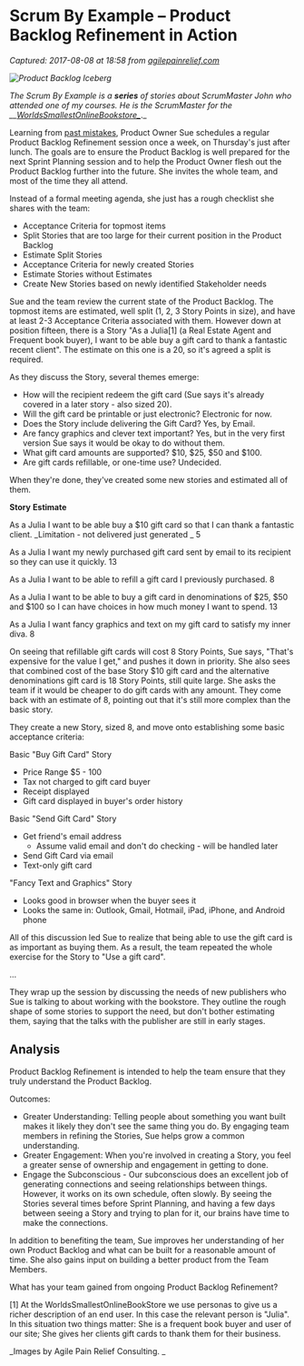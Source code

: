 # Scrum By Example – Product Backlog Refinement in Action

_Captured: 2017-08-08 at 18:58 from [agilepainrelief.com](https://agilepainrelief.com/notesfromatooluser/2014/05/scrummaster-tales-product-backlog-refinement-in-action.html#.WYntsKCbGaN)_

_![Product Backlog Iceberg](http://3hppfzjby0g1sxwjng1f4h1c-wpengine.netdna-ssl.com/wp-content/uploads/2014/05/Product-Backlog-Iceberg.png)_

_The Scrum By Example is a __series__ of stories about ScrumMaster John who attended one of my courses. He is the ScrumMaster for the __[WorldsSmallestOnlineBookstore_](http://agilepainrelief.com/notesfromatooluser/category/agile/scrum/scrummaster-tales)_._

Learning from [past mistakes](http://agilepainrelief.com/notesfromatooluser/2011/07/the-scrummaster-tales.html), Product Owner Sue schedules a regular Product Backlog Refinement session once a week, on Thursday's just after lunch. The goals are to ensure the Product Backlog is well prepared for the next Sprint Planning session and to help the Product Owner flesh out the Product Backlog further into the future. She invites the whole team, and most of the time they all attend.

Instead of a formal meeting agenda, she just has a rough checklist she shares with the team:

  * Acceptance Criteria for topmost items
  * Split Stories that are too large for their current position in the Product Backlog
  * Estimate Split Stories
  * Acceptance Criteria for newly created Stories
  * Estimate Stories without Estimates
  * Create New Stories based on newly identified Stakeholder needs

Sue and the team review the current state of the Product Backlog. The topmost items are estimated, well split (1, 2, 3 Story Points in size), and have at least 2-3 Acceptance Criteria associated with them. However down at position fifteen, there is a Story "As a Julia[1] (a Real Estate Agent and Frequent book buyer), I want to be able buy a gift card to thank a fantastic recent client". The estimate on this one is a 20, so it's agreed a split is required.

As they discuss the Story, several themes emerge:

  * How will the recipient redeem the gift card (Sue says it's already covered in a later story - also sized 20).
  * Will the gift card be printable or just electronic? Electronic for now.
  * Does the Story include delivering the Gift Card? Yes, by Email.
  * Are fancy graphics and clever text important? Yes, but in the very first version Sue says it would be okay to do without them.
  * What gift card amounts are supported? $10, $25, $50 and $100.
  * Are gift cards refillable, or one-time use? Undecided.

When they're done, they've created some new stories and estimated all of them.

**Story**
**Estimate**

As a Julia I want to be able buy a $10 gift card so that I can thank a fantastic client. _Limitation - not delivered just generated _
5

As a Julia I want my newly purchased gift card sent by email to its recipient so they can use it quickly.
13

As a Julia I want to be able to refill a gift card I previously purchased.
8

As a Julia I want to be able to buy a gift card in denominations of $25, $50 and $100 so I can have choices in how much money I want to spend.
13

As a Julia I want fancy graphics and text on my gift card to satisfy my inner diva.
8

On seeing that refillable gift cards will cost 8 Story Points, Sue says, "That's expensive for the value I get," and pushes it down in priority. She also sees that combined cost of the base Story $10 gift card and the alternative denominations gift card is 18 Story Points, still quite large. She asks the team if it would be cheaper to do gift cards with any amount. They come back with an estimate of 8, pointing out that it's still more complex than the basic story.

They create a new Story, sized 8, and move onto establishing some basic acceptance criteria:

Basic "Buy Gift Card" Story

  * Price Range $5 - 100
  * Tax not charged to gift card buyer
  * Receipt displayed
  * Gift card displayed in buyer's order history

Basic "Send Gift Card" Story

  * Get friend's email address 
    * Assume valid email and don't do checking - will be handled later
  * Send Gift Card via email
  * Text-only gift card

"Fancy Text and Graphics" Story

  * Looks good in browser when the buyer sees it
  * Looks the same in: Outlook, Gmail, Hotmail, iPad, iPhone, and Android phone

All of this discussion led Sue to realize that being able to use the gift card is as important as buying them. As a result, the team repeated the whole exercise for the Story to "Use a gift card".

…

They wrap up the session by discussing the needs of new publishers who Sue is talking to about working with the bookstore. They outline the rough shape of some stories to support the need, but don't bother estimating them, saying that the talks with the publisher are still in early stages.

## **Analysis**

Product Backlog Refinement is intended to help the team ensure that they truly understand the Product Backlog.

Outcomes:

  * Greater Understanding: Telling people about something you want built makes it likely they don't see the same thing you do. By engaging team members in refining the Stories, Sue helps grow a common understanding.
  * Greater Engagement: When you're involved in creating a Story, you feel a greater sense of ownership and engagement in getting to done.
  * Engage the Subconscious - Our subconscious does an excellent job of generating connections and seeing relationships between things. However, it works on its own schedule, often slowly. By seeing the Stories several times before Sprint Planning, and having a few days between seeing a Story and trying to plan for it, our brains have time to make the connections.

In addition to benefiting the team, Sue improves her understanding of her own Product Backlog and what can be built for a reasonable amount of time. She also gains input on building a better product from the Team Members.

What has your team gained from ongoing Product Backlog Refinement?

[1] At the WorldsSmallestOnlineBookStore we use personas to give us a richer description of an end user. In this case the relevant person is "Julia". In this situation two things matter: She is a frequent book buyer and user of our site; She gives her clients gift cards to thank them for their business.

_Images by Agile Pain Relief Consulting. _
